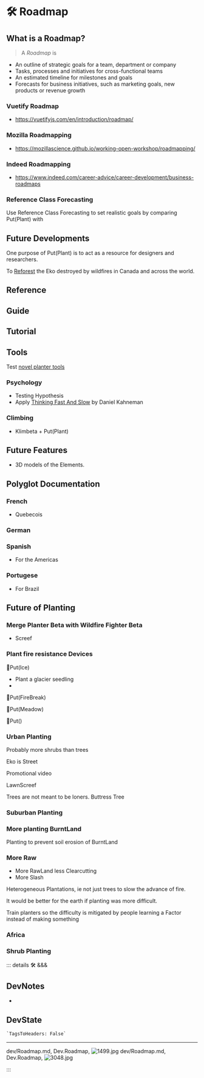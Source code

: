 
# 🛠 Roadmap

## What is a Roadmap?

> A *Roadmap* is

- An outline of strategic goals for a team, department or company
- Tasks, processes and initiatives for cross-functional teams
- An estimated timeline for milestones and goals
- Forecasts for business initiatives, such as marketing goals, new products or revenue growth

### Vuetify Roadmap

- <https://vuetifyjs.com/en/introduction/roadmap/>

### Mozilla Roadmapping

- <https://mozillascience.github.io/working-open-workshop/roadmapping/>

### Indeed Roadmapping

- <https://www.indeed.com/career-advice/career-development/business-roadmaps>

### Reference Class Forecasting

Use Reference Class Forecasting to set realistic goals by comparing Put(Plant) with

## Future Developments

One purpose of Put(Plant) is to act as a resource for designers and researchers.

To [Reforest](https://www.lasy.gov.pl/en/information/news/a-forest-is-much-more-than-a-plantation) the Eko destroyed by wildfires in Canada and across the world.

## Reference

## Guide

## Tutorial

## Tools

Test [novel planter tools](dev/Tools)

### Psychology

- Testing Hypothesis
- Apply <u>Thinking Fast And Slow</u> by Daniel Kahneman

### Climbing

- Klimbeta + Put(Plant)

## Future Features

- 3D models of the Elements.

## Polyglot Documentation

### French

- Quebecois

### German

### Spanish

- For the Americas

### Portugese

- For Brazil

## Future of Planting

### Merge Planter Beta with Wildfire Fighter Beta

- Screef

### Plant fire resistance Devices

🔷<beta>Put(<eko>Ice</eko>)</beta>

- Plant a glacier seedling
-

🔷<beta>Put(<eko>FireBreak</eko>)</beta>

🔷<beta>Put(<eko>Meadow</eko>)</beta>

🔷<beta>Put(<eko></eko>)</beta>

### Urban Planting

Probably more shrubs than trees

Eko is Street

Promotional video

LawnScreef

Trees are not meant to be loners. Buttress Tree

### Suburban Planting

### More planting BurntLand

Planting to prevent soil erosion of BurntLand

### More Raw

- More RawLand less Clearcutting
- More Slash

Heterogeneous Plantations, ie not just trees to slow the advance of fire.

It would be better for the earth if planting was more difficult.

Train planters so the difficulty is mitigated by people learning a Factor instead of making something

### Africa

### Shrub Planting

::: details 🛠 <dev>&&&</dev>

## DevNotes

-

## DevState

```py
`TagsToHeaders: False`
```

---

dev/Roadmap.md, <dev>Dev.Roadmap</dev>, ![1499.jpg](/PaperPhoto/1499.jpg)
dev/Roadmap.md, <dev>Dev.Roadmap</dev>, ![3048.jpg](/PaperPhoto/3048.jpg)

:::

